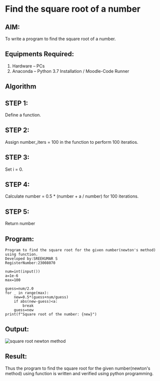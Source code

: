 # Find the square root of a number

## AIM:
To write a program to find the square root of a number.

## Equipments Required:
1. Hardware – PCs
2. Anaconda – Python 3.7 Installation / Moodle-Code Runner

## Algorithm
## STEP 1:
Define a function.
## STEP 2:
Assign number_iters = 100 in the function to perform 100 iteratios.
## STEP 3:
Set i = 0.
## STEP 4:
Calculate  number = 0.5 * (number + a / number) for 100 iterations.
## STEP 5:
Return number

## Program:
```
Program to find the square root for the given number(newton's method) using function.
Developed by:SREEKUMAR S
RegisterNumber:23008070

num=int(input())
a=1e-6
max=100

guess=num/2.0
for _ in range(max):
    new=0.5*(guess+num/guess)
    if abs(new-guess)<a:
        break
    guess=new
print(f"Square root of the number: {new}")
```

## Output:
![square root newton method](https://github.com/guru14789/Square-root-of-a-number/assets/151705853/e617b7e8-d421-4484-ab20-a57a2344f651)



## Result:
Thus the program to find the square root for the given number(newton's method) using function is written and verified using python programming.
